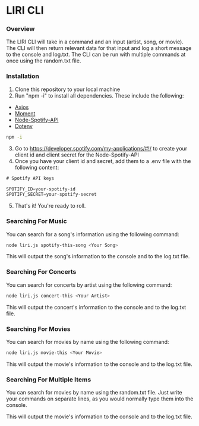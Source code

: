 # LIRI CLI

### Overview
The LIRI CLI will take in a command and an input (artist, song, or movie). The CLI will then return relevant data for that input and log a short message to the console and log.txt. The CLI can be run with multiple commands at once using the random.txt file.

### Installation
1. Clone this repository to your local machine
2. Run "npm -i" to install all dependencies. These include the following:
  - [Axios](https://www.npmjs.com/package/axios)
  - [Moment](https://www.npmjs.com/package/moment)
  - [Node-Spotify-API](https://www.npmjs.com/package/node-spotify-api)
  - [Dotenv](https://www.npmjs.com/package/dotenv)

```bash
npm -i
```

3. Go to <https://developer.spotify.com/my-applications/#!/> to create your client id and client secret for the Node-Spotify-API
4. Once you have your client id and secret, add them to a .env file with the following content:

```javascript
# Spotify API keys

SPOTIFY_ID=your-spotify-id
SPOTIFY_SECRET=your-spotify-secret
```

5. That's it! You're ready to roll.

### Searching For Music
You can search for a song's information using the following command:

```bash
node liri.js spotify-this-song <Your Song>
```

This will output the song's information to the console and to the log.txt file.

### Searching For Concerts
You can search for concerts by artist using the following command:

```bash
node liri.js concert-this <Your Artist>
```

This will output the concert's information to the console and to the log.txt file.

### Searching For Movies
You can search for movies by name using the following command:

```bash
node liri.js movie-this <Your Movie>
```

This will output the movie's information to the console and to the log.txt file.

### Searching For Multiple Items
You can search for movies by name using the random.txt file. Just write your commands on separate lines, as you would normally type them into the console.

This will output the movie's information to the console and to the log.txt file.
